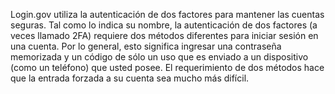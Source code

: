 Login.gov utiliza la autenticación de dos factores para mantener las cuentas seguras. Tal como lo indica su nombre, la autenticación de dos factores (a veces llamado 2FA) requiere dos métodos diferentes para iniciar sesión en una cuenta. Por lo general, esto significa ingresar una contraseña memorizada y un código de sólo un uso que es enviado a un dispositivo (como un teléfono) que usted posee. El requerimiento de dos métodos hace que la entrada forzada a su cuenta sea mucho más difícil.
  